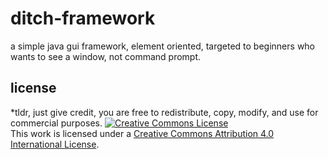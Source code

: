 # ditch-framework
a simple java gui framework, element oriented, targeted to beginners who wants to see a window, not command prompt.

## license
*tldr, just give credit, you are free to redistribute, copy, modify, and use for commercial purposes.
[![Creative Commons License](https://i.creativecommons.org/l/by/4.0/88x31.png)](http://creativecommons.org/licenses/by/4.0/)  
This work is licensed under a [Creative Commons Attribution 4.0 International License](http://creativecommons.org/licenses/by/4.0/).
